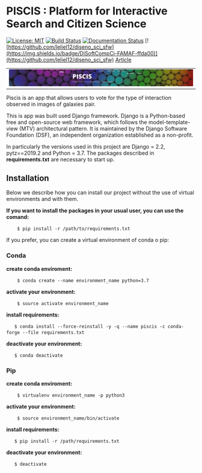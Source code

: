 # PISCIS : Platform for Interactive Search and Citizen Science

[![License: MIT](https://img.shields.io/badge/License-MIT-blue.svg)](https://opensource.org/licenses/MIT)
[![Build Status](https://travis-ci.org/ivco19/libs.svg?branch=master)](https://travis-ci.com/github/vanedaza/piscis)
[![Documentation Status](https://readthedocs.org/projects/piscis/badge/?version=latest)](https://piscis.readthedocs.io/en/latest/)
[![https://github.com/leliel12/diseno_sci_sfw](https://img.shields.io/badge/DiSoftCompCi-FAMAF-ffda00)](https://github.com/leliel12/diseno_sci_sfw)
[Article](http://astronomiaargentina.fcaglp.unlp.edu.ar/b62/2021BAAA...62..310D.pdf)



<div class="alert alert-block alert-warning">

<table><tr><td><img src='log_piscis.png'></td></tr></table>
</div>

Piscis is an app that allows users to vote for the type of interaction observed in images of galaxies pair. 

This is app was built used Django framework. Django is a Python-based free and open-source web framework, which follows the model-template-view (MTV) architectural pattern. It is maintained by the Django Software Foundation (DSF), an independent organization established as a non-profit. 

In particularly the versions used in this project are Django = 2.2, pytz==2019.2 and Python = 3.7. The packages described in **requirements.txt** are necessary to start up.

## Installation

Below we describe how you can install our project without the use of virtual environments and with them.


<div class="alert alert-block alert-warning">
    <b>If you want to install the packages in your usual user, you can use the comand:</b>
           
           
        $ pip install -r /path/to/requirements.txt
</div>



If you prefer, you can create a  virtual environment of conda o pip:

### Conda

<div class="alert alert-block alert-warning">
    <b>create conda enviroment:</b>
           
           
        $ conda create --name environment_name python=3.7

</div>


<div class="alert alert-block alert-warning">
    <b>activate your environment:</b>
           
           
        $ source activate environment_name
</div>

<div class="alert alert-block alert-warning">
    <b>install requirements:</b>
           
           
       $ conda install --force-reinstall -y -q --name piscis -c conda-forge --file requirements.txt
</div>


<div class="alert alert-block alert-warning">
    <b>deactivate your environment:</b>
           
           
       $ conda deactivate
</div>



### Pip

<div class="alert alert-block alert-warning">
    <b>create conda enviroment:</b>
           
           
        $ virtualenv environment_name -p python3

</div>


<div class="alert alert-block alert-warning">
    <b>activate your environment:</b>
           
           
        $ source environment_name/bin/activate
</div>

<div class="alert alert-block alert-warning">
    <b>install requirements:</b>
           
           
       $ pip install -r /path/requirements.txt
</div>


<div class="alert alert-block alert-warning">
    <b>deactivate your environment:</b>
           
           
       $ deactivate
</div>



